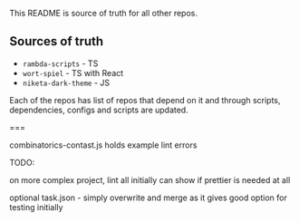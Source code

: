 This README is source of truth for all other repos.

## Sources of truth

- `rambda-scripts` - TS
- `wort-spiel` - TS with React
- `niketa-dark-theme` - JS

Each of the repos has list of repos that depend on it and through scripts, dependencies, configs and scripts are updated.

===

combinatorics-contast.js holds example lint errors

TODO:

on more complex project, lint all initially can show if prettier is needed at all

optional
task.json - simply overwrite and merge as it gives good option for testing initially
